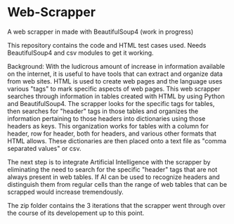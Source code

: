 # Web-Scrapper
A web scrapper in made with BeautifulSoup4 (work in progress)

This repository contains the code and HTML test cases used. Needs BeautifulSoup4 and csv modules to get it working. 

Background:
With the ludicrous amount of increase in information available on the internet, it is useful to have tools that can extract and organize data from web sites. HTML is used to create web pages and the language uses various "tags" to mark specific aspects of web pages. This web scrapper searches through information in tables created with HTML by using Python and BeautifulSoup4. The scrapper looks for the specific tags for tables, then searches for "header" tags in those tables and organizes the information pertaining to those headers into dictionaries using those headers as keys. This organization works for tables with a column for header, row for header, both for headers, and various other formats that HTML allows. These dictionaries are then placed onto a text file as "comma separated values" or csv. 

The next step is to integrate Artificial Intelligence with the scrapper by eliminating the need to search for the specific "header" tags that are not always present in web tables. If AI can be used to recognize headers and distinguish them from regular cells than the range of web tables that can be scrapped would increase tremendously.

The zip folder contains the 3 iterations that the scrapper went through over the course of its developement up to this point.
